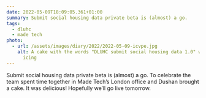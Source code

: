 ```yaml
---
date: 2022-05-09T18:09:05.361+01:00
summary: Submit social housing data private beta is (almost) a go.
tags:
  - dluhc
  - made tech
photo:
  - url: /assets/images/diary/2022/2022-05-09-icvpe.jpg
    alt: A cake with the words "DLUHC submit social housing data 1.0" written in
      icing
---
```

Submit social housing data private beta is (almost) a go. To celebrate the team spent time together in Made Tech’s London office and Dushan brought a cake. It was delicious! Hopefully we’ll go live tomorrow. 
